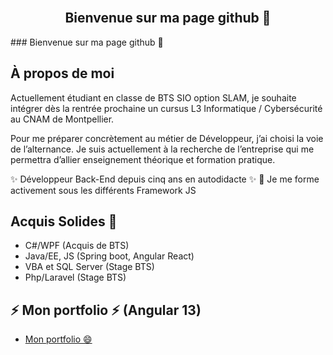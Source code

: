 <br />
<div align="center">
  <h2 align="center">Bienvenue sur ma page github 👋</h2>
</div>
### Bienvenue sur ma page github 👋

<!-- ABOUT ME -->
## À propos de moi 

Actuellement étudiant en classe de BTS SIO option SLAM, 
je souhaite intégrer dès la rentrée prochaine un cursus L3 Informatique / Cybersécurité au CNAM de Montpellier.

Pour me préparer concrètement au métier de Développeur, j’ai choisi la voie de l’alternance.
Je suis actuellement à la recherche de l’entreprise qui me permettra d’allier enseignement théorique et formation pratique.
 
✨ Développeur Back-End depuis cinq ans en autodidacte ✨
👀 Je me forme activement sous les différents Framework JS

## Acquis Solides 💬
* C#/WPF (Acquis de BTS)
* Java/EE, JS (Spring boot, Angular React)
* VBA et SQL Server (Stage BTS)
* Php/Laravel (Stage BTS)

<!-- Portfolio -->
## ⚡ Mon portfolio ⚡ (Angular 13)
* [Mon portfolio 😄](https://alexandrehecart.fr/)

<!--
**ahecart/ahecart** is a ✨ _special_ ✨ repository because its `README.md` (this file) appears on your GitHub profile.

Here are some ideas to get you started:

- 🔭 I’m currently working on ...
- 🌱 I’m currently learning ...
- 👯 I’m looking to collaborate on ...
- 🤔 I’m looking for help with ...
- 💬 Ask me about ...
- 📫 How to reach me: ...
- 😄 Pronouns: ...
- ⚡ Fun fact: ...
-->

